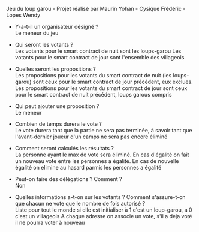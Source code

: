 Jeu du loup garou - Projet réalisé par Maurin Yohan - Cysique Frédéric - Lopes Wendy

- Y-a-t-il un organisateur désigné ?
<br> Le meneur du jeu </br>

- Qui seront les votants ?
<br>Les votants pour le smart contract de nuit sont les loups-garou
Les votants pour le smart contract de jour sont l'ensemble des villageois</br>

- Quelles seront les propositions ?
<br>Les propositions pour les votants du smart contract de nuit (les loups-garou) sont ceux pour le smart contract de jour précédent, eux exclues.
 Les propositions pour les votants du smart contract de jour sont ceux pour le smart contract de nuit précédent, loups garous compris </br>

- Qui peut ajouter une proposition ?
<br>Le meneur</br>

- Combien de temps durera le vote ?
<br>Le vote durera tant que la partie ne sera pas terminée, à savoir tant que l'avant-dernier joueur d'un camps ne sera pas encore éliminé</br>

- Comment seront calculés les résultats ?
<br>La personne ayant le max de vote sera éliminé. 
En cas d'égalité on fait un nouveau vote entre les personnes a égalité. 
En cas de nouvelle égalité on elimine au hasard parmis les personnes a égalité</br>

- Peut-on faire des délégations ? Comment ?
<br>Non</br>

- Quelles informations a-t-on sur les votants ? Comment s'assure-t-on que chacun ne vote que le nombre de fois autorisé ?
<br>Liste pour tout le monde si elle est initialiser à 1 c'est un loup-garou, a 0 c'est un villageois
A chaque adresse on associe un vote, s'il a deja voté il ne pourra voter à nouveau</br>
